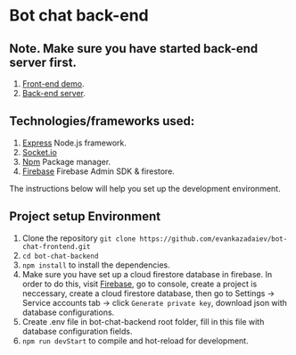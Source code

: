 # Bot chat back-end



## Note. Make sure you have started back-end server first.

1. [Front-end demo](https://vuejs-bot-chat-app-live.herokuapp.com/).
2. [Back-end server](https://vuejs-bot-chat-backend.herokuapp.com/).

## Technologies/frameworks used:

1. [Express](https://expressjs.com/ru/) Node.js framework.
1. [Socket.io](https://socket.io/docs/client-api/)
1. [Npm](https://www.npmjs.com/) Package manager.
1. [Firebase](https://firebase.google.com/) Firebase Admin SDK & firestore.

The instructions below will help you set up the development environment.

## Project setup Environment

1. Clone the repository `git clone https://github.com/evankazadaiev/bot-chat-frontend.git`
1. `cd bot-chat-backend`
1. `npm install` to install the dependencies.
1. Make sure you have set up a cloud firestore database in firebase. In order to do this, visit [Firebase](https://firebase.google.com/), go to console, create a project is neccessary, create a cloud firestore database, then go to Settings -> Service accounts tab -> click `Generate private key`, download json with database configurations.
1. Create .env file in bot-chat-backend root folder, fill in this file with database configuration fields.
1. `npm run devStart` to compile and hot-reload for development.
